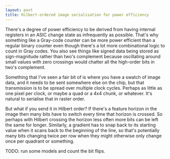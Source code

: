 ```yaml
---
layout: post
title: Hilbert-ordered image serialisation for power efficiency
---
```

There's a degree of power efficiency to be derived from having internal
registers in an ASIC change state as infrequently as possible.  That's
why something like a Gray-code counter can be more power efficient than
a regular binary counter even though there's a lot more combinational
logic to count in Gray codes.  You also see things like signed data
being stored as sign-magnitude rather than two's complement because
oscillating around small values with zero crossings would chatter all
the high-order bits in two's complement.

Something that I've seen a fair bit of is where you have a swatch of
image data, and it needs to be sent somewhere else on the chip, but that
transmission is to be spread over multiple clock cycles.  Perhaps as
little as one pixel per clock, or maybe a quad or a 4x4 chunk, or
whatever.  It's natural to serialise that in raster order.

But what if you send it in Hilbert order?  If there's a feature horizon
in the image then many bits have to switch every time that horizon is
crossed.  So perhaps with Hilbert crossing the horizon less often more
bits can be left the same for longer.  Similarly, a gradient has to snap
back to its starting value when it scans back to the beginning of the
line, so that's potentially many bits changing twice per row when they
might otherwise only change once per quadrant or something.

TODO: run some models and count the bit flips.
